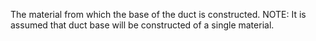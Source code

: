 The material from which the base of the duct is constructed.
NOTE: It is assumed that duct base will be constructed of a single material.